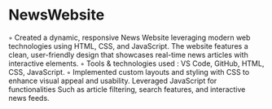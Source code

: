 # NewsWebsite
◦ Created a dynamic, responsive News Website leveraging modern web technologies using HTML, CSS, and
JavaScript. The website features a clean, user-friendly design that showcases real-time news articles with
interactive elements.
◦ Tools & technologies used : VS Code, GitHub, HTML, CSS, JavaScript.
◦ Implemented custom layouts and styling with CSS to enhance visual appeal and usability. Leveraged
JavaScript for functionalities Such as article filtering, search features, and interactive news feeds.
